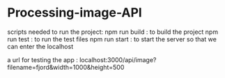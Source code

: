 # Processing-image-API
scripts needed to run the project:
npm run build : to build the project
npm run test : to run the test files
npm run start : to start the server so that we can enter the localhost

a url for testing the app :
localhost:3000/api/image?filename=fjord&width=1000&height=500
